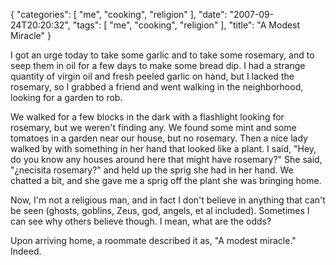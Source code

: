 {
    "categories": [
        "me", 
        "cooking", 
        "religion"
    ], 
    "date": "2007-09-24T20:20:32", 
    "tags": [
        "me", 
        "cooking", 
        "religion"
    ], 
    "title": "A Modest Miracle"
}

I got an urge today to take some garlic and to take some rosemary, and to seep them in oil for a few days to make some bread dip. I had a strange quantity of virgin oil and fresh peeled garlic on hand, but I lacked the rosemary, so I grabbed a friend and went walking in the neighborhood, looking for a garden to rob. 

We walked for a few blocks in the dark with a flashlight looking for rosemary, but we weren't finding any. We found some mint and some tomatoes in a garden near our house, but no rosemary. Then a nice lady walked by with something in her hand that looked like a plant. I said, "Hey, do you know any houses around here that might have rosemary?" She said, "&#191;necisita rosemary?" and held up the sprig she had in her hand. We chatted a bit, and she gave me a sprig off the plant she was bringing home. 

Now, I'm not a religious man, and in fact I don't believe in anything that can't be seen (ghosts, goblins, Zeus, god, angels, et al included). Sometimes I can see why others believe though. I mean, what are the odds? 

Upon arriving home, a roommate described it as, "A modest miracle." Indeed.
<!--break-->